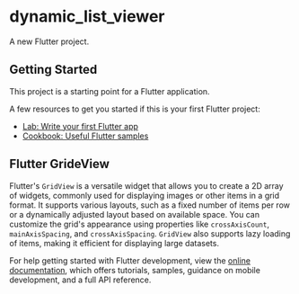 # dynamic_list_viewer

A new Flutter project.

## Getting Started

This project is a starting point for a Flutter application.

A few resources to get you started if this is your first Flutter project:

- [Lab: Write your first Flutter app](https://docs.flutter.dev/get-started/codelab)
- [Cookbook: Useful Flutter samples](https://docs.flutter.dev/cookbook)

## Flutter GrideView
Flutter's `GridView` is a versatile widget that allows you to create a 2D array of widgets, commonly used for displaying images or other items in a grid format. It supports various layouts, such as a fixed number of items per row or a dynamically adjusted layout based on available space. You can customize the grid's appearance using properties like `crossAxisCount`, `mainAxisSpacing`, and `crossAxisSpacing`. `GridView` also supports lazy loading of items, making it efficient for displaying large datasets.


For help getting started with Flutter development, view the
[online documentation](https://docs.flutter.dev/cookbook/lists/grid-lists), which offers tutorials,
samples, guidance on mobile development, and a full API reference.
